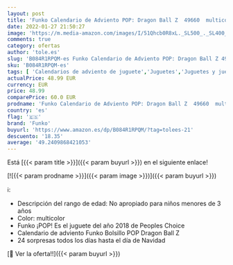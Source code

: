 ```yaml
---
layout: post
title: 'Funko Calendario de Adviento POP: Dragon Ball Z  49660  multicolor'
date: 2022-01-27 21:50:27
image: 'https://m.media-amazon.com/images/I/51Qhcb0R8xL._SL500_._SL400_.jpg'
comments: true
category: ofertas
author: 'tole.es'
slug: 'B084R1RPQM-es Funko Calendario de Adviento POP: Dragon Ball Z 49660...'
sku: 'B084R1RPQM-es'
tags: [ 'Calendarios de adviento de juguete','Juguetes','Juguetes y juegos','adviento','funko', ]
actualPrice: 48.99 EUR
currency: EUR
price: 48.99
comparePrice: 60.0 EUR
prodname: 'Funko Calendario de Adviento POP: Dragon Ball Z  49660  multicolor'
country: 'es'
flag: '🇪🇸'
brand: 'Funko'
buyurl: 'https://www.amazon.es/dp/B084R1RPQM/?tag=tolees-21'
descuento: '18.35'
average: '49.2409868421053'
---
```


Está [{{< param title >}}]({{< param buyurl >}}) en el siguiente enlace!

[![{{< param prodname >}}]({{< param image >}})]({{< param buyurl >}})

ℹ️:

- Descripción del rango de edad: No apropiado para niños menores de 3 años
- Color: multicolor
- Funko ¡POP! Es el juguete del año 2018 de Peoples Choice
- Calendario de adviento Funko Bolsillo POP Dragon Ball Z
- 24 sorpresas todos los días hasta el día de Navidad

[🛒 Ver la oferta!!]({{< param buyurl >}})
